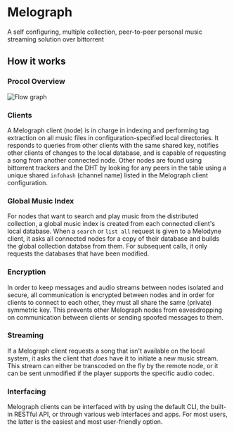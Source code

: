 # Melograph
A self configuring, multiple collection, peer-to-peer personal music streaming solution over bittorrent

## How it works

### Procol Overview
![Flow graph](https://i.imgur.com/FSsGDUK.png)

### Clients
A Melograph client (node) is in charge in indexing and performing tag extraction on all music files in configuration-specified local directories. It responds to queries from other clients with the same shared key, notifies other clients of changes to the local database,
and is capable of requesting a song from another connected node. Other nodes are found using bittorrent trackers and the DHT by looking
for any peers in the table using a unique shared `infohash` (channel name) listed in the Melograph client configuration.

### Global Music Index
For nodes that want to search and play music from the distributed collection, a global music index is created from each connected client's
local database. When a `search` or `list all` request is given to a Melodyne client, it asks all connected nodes for a copy of their database and builds the global collection databse from them. For subsequent calls, it only requests the databases that have been modified.

### Encryption
In order to keep messages and audio streams between nodes isolated and secure, all communication is encrypted between nodes and in order for clients to connect to each other, they must all share the same (private) symmetric key. This prevents other Melograph nodes from eavesdropping on communication between clients or sending spoofed messages to them.

### Streaming
If a Melograph client requests a song that isn't available on the local system, it asks the client that _does_ have it to initiate a new
music stream. This stream can either be transcoded on the fly by the remote node, or it can be sent unmodified if the player supports the
specific audio codec.

### Interfacing
Melograph clients can be interfaced with by using the default CLI, the built-in RESTful API, or through various web interfaces and apps.
For most users, the latter is the easiest and most user-friendly option.

